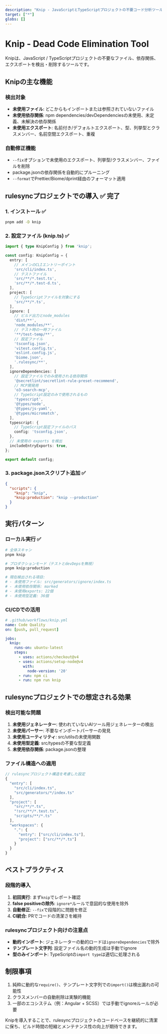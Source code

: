 ```yaml
---
description: "Knip - JavaScriptとTypeScriptプロジェクトの不要コード分析ツール"
target: ["*"]
globs: []
---
```


# Knip - Dead Code Elimination Tool

Knipは、JavaScript / TypeScriptプロジェクトの不要なファイル、依存関係、エクスポートを検出・削除するツールです。

## Knipの主な機能

### 検出対象
- **未使用ファイル**: どこからもインポートまたは参照されていないファイル
- **未使用依存関係**: npm dependencies/devDependenciesの未使用、未定義、未解決の依存関係
- **未使用エクスポート**: 名前付き/デフォルトエクスポート、型、列挙型とクラスメンバー、名前空間エクスポート、重複

### 自動修正機能
- `--fix`オプションで未使用のエクスポート、列挙型/クラスメンバー、ファイルを削除
- package.jsonの依存関係を自動的にプルーニング
- `--format`でPrettier/Biome/dprint経由のフォーマット適用

## rulesyncプロジェクトでの導入 ✅ 完了

### 1. インストール ✅
```bash
pnpm add -D knip
```

### 2. 設定ファイル (knip.ts) ✅
```typescript
import { type KnipConfig } from 'knip';

const config: KnipConfig = {
  entry: [
    // メインのCLIエントリーポイント
    'src/cli/index.ts',
    // テストファイル
    'src/**/*.test.ts',
    'src/**/*.test-d.ts',
  ],
  project: [
    // TypeScriptファイルを対象にする
    'src/**/*.ts',
  ],
  ignore: [
    // ビルド出力とnode_modules
    'dist/**',
    'node_modules/**',
    // テスト時の一時ファイル
    '**/test-temp/**',
    // 設定ファイル
    'tsconfig.json',
    'vitest.config.ts',
    'eslint.config.js',
    'biome.json',
    '.rulesync/**',
  ],
  ignoreDependencies: [
    // 設定ファイルでのみ使用される依存関係
    '@secretlint/secretlint-rule-preset-recommend',
    // MCP開発用
    'o3-search-mcp',
    // TypeScript設定のみで使用されるもの
    'typescript',
    '@types/node',
    '@types/js-yaml',
    '@types/micromatch',
  ],
  typescript: {
    // TypeScript設定ファイルのパス
    config: 'tsconfig.json',
  },
  // 未使用の exports を検出
  includeEntryExports: true,
};

export default config;
```

### 3. package.jsonスクリプト追加 ✅
```json
{
  "scripts": {
    "knip": "knip",
    "knip:production": "knip --production"
  }
}
```

## 実行パターン

### ローカル実行 ✅
```bash
# 全体スキャン
pnpm knip

# プロダクションモード（テストとdevDepsを無視）
pnpm knip:production

# 現在検出される項目:
# - 未使用ファイル: src/generators/ignore/index.ts
# - 未使用依存関係: marked
# - 未使用exports: 22個
# - 未使用型定義: 36個
```

### CI/CDでの活用
```yaml
# .github/workflows/knip.yml
name: Code Quality
on: [push, pull_request]

jobs:
  knip:
    runs-on: ubuntu-latest
    steps:
      - uses: actions/checkout@v4
      - uses: actions/setup-node@v4
        with:
          node-version: '20'
      - run: npm ci
      - run: npm run knip
```

## rulesyncプロジェクトでの想定される効果

### 検出可能な問題
1. **未使用ジェネレーター**: 使われていないAIツール用ジェネレーターの検出
2. **未使用パーサー**: 不要なインポートパーサーの発見
3. **未使用ユーティリティ**: src/utilsの未使用関数
4. **未使用型定義**: src/typesの不要な型定義
5. **未使用依存関係**: package.jsonの整理

### ファイル構造への適用
```typescript
// rulesyncプロジェクト構造を考慮した設定
{
  "entry": [
    "src/cli/index.ts",
    "src/generators/*/index.ts"
  ],
  "project": [
    "src/**/*.ts",
    "!src/**/*.test.ts",
    "scripts/**/*.ts"
  ],
  "workspaces": {
    ".": {
      "entry": ["src/cli/index.ts"],
      "project": ["src/**/*.ts"]
    }
  }
}
```

## ベストプラクティス

### 段階的導入
1. **初回実行**: まず`knip`でレポート確認
2. **false positiveの除外**: `ignore*`ルールで意図的な使用を除外
3. **自動修正**: `--fix`で段階的に問題を修正
4. **CI統合**: PRでコードの清潔さを維持

### rulesyncプロジェクト向けの注意点
- **動的インポート**: ジェネレーターの動的ロードは`ignoreDependencies`で除外
- **テンプレート文字列**: 設定ファイル名の動的生成は手動でignore
- **型のみインポート**: TypeScriptの`import type`は適切に処理される

## 制限事項
1. 純粋に動的な`require()`、テンプレート文字列での`import()`は検出漏れの可能性
2. クラスメンバーの自動削除は実験的機能
3. 一部のエコシステム（例：Angular + SCSS）では手動でignoreルールが必要

Knipを導入することで、rulesyncプロジェクトのコードベースを継続的に清潔に保ち、ビルド時間の短縮とメンテナンス性の向上が期待できます。